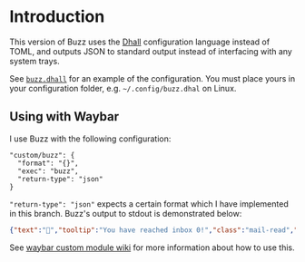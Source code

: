 # Introduction

This version of Buzz uses the [Dhall](https://dhall-lang.org) configuration language instead of TOML, and outputs JSON to standard output instead of interfacing with any system trays.

See [`buzz.dhall`](./buzz.dhall) for an example of the configuration.
You must place yours in your configuration folder, e.g. `~/.config/buzz.dhal` on Linux.

## Using with Waybar
I use Buzz with the following configuration:

```jsonc
"custom/buzz": {
  "format": "{}",
  "exec": "buzz",
  "return-type": "json"
}
```

`"return-type": "json"` expects a certain format which I have implemented in this branch. Buzz's output to stdout is demonstrated below:

```json
{"text":"","tooltip":"You have reached inbox 0!","class":"mail-read","percentage":0.0}
```

See [waybar custom module wiki](https://github.com/alexays/waybar/wiki/Module:-Custom) for more information about how to use this.